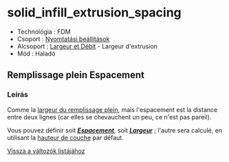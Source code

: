 # solid\_infill\_extrusion\_spacing

* Technológia : FDM
* Csoport : [Nyomtatási beállítások](../../../konfig/print_settings)
* Alcsoport : [Largeur et Débit](../../beallitasok/print_settings.md#largeur-et-débit) - Largeur d'extrusion
* Mód : Haladó

## Remplissage plein Espacement

### Leírás

Comme la [largeur du remplissage plein](solid_infill_extrusion_width.md), mais l'espacement est la distance entre deux lignes \(car elles se chevauchent un peu, ce n'est pas pareil\).

Vous pouvez définir soit [_**Espacement**_](solid_infill_extrusion_spacing.md), soit [_**Largeur**_](solid_infill_extrusion_width.md) ; l'autre sera calculé, en utilisant la [hauteur de couche](layer_height.md) par défaut.

[Vissza a változók listájához](../../variable_list)

